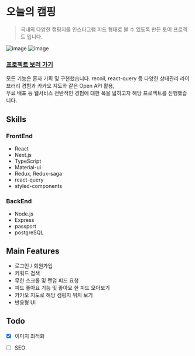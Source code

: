 # 오늘의 캠핑
> 국내의 다양한 캠핑지를 인스타그램 피드 형태로 볼 수 있도록 만든 토이 프로젝트 입니다.

![image](https://user-images.githubusercontent.com/53800164/167548215-87fa6ce5-a7a8-45dd-827b-dfccb95f17bd.png) ![image](https://user-images.githubusercontent.com/53800164/167547825-d3ca21f4-22db-4261-b294-4c906a32111a.png)

### [프로젝트 보러 가기](https://todays-camping.vercel.app/)

모든 기능은 혼자 기획 및 구현했습니다.
recoil, react-query 등 다양한 상태관리 라이브러리 경험과 카카오 지도와 같은 Open API 활용,  
무료 배포 등 웹서비스 전반적인 경험에 대한 폭을 넓히고자 해당 프로젝트를 진행했습니다. 


## Skills
### FrontEnd
- React
- Next.js
- TypeScript
- Material-ui
- Redux, Redux-saga
- react-query
- styled-components
### BackEnd
- Node.js
- Express
- passport
- postgreSQL

## Main Features
- 로그인 / 회원가입
- 키워드 검색
- 무한 스크롤 및 랜덤 피드 요청 
- 피드 좋아요 기능 및 좋아요 한 피드 모아보기
- 카카오 지도로 해당 캠핑지 위치 보기
- 반응형 UI

## Todo
- [x] 이미지 최적화
- [ ] SEO

